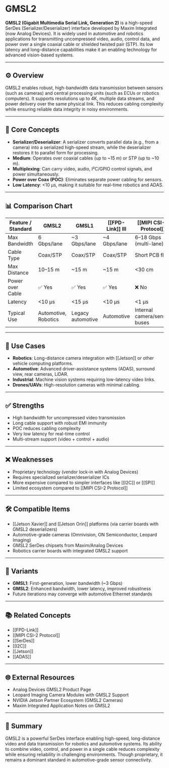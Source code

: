 # GMSL2

**GMSL2 (Gigabit Multimedia Serial Link, Generation 2)** is a high-speed SerDes (Serializer/Deserializer) interface developed by Maxim Integrated (now Analog Devices). It is widely used in automotive and robotics applications for transmitting uncompressed video, audio, control data, and power over a single coaxial cable or shielded twisted pair (STP). Its low latency and long-distance capabilities make it an enabling technology for advanced vision-based systems.

---

## ⚙️ Overview

GMSL2 enables robust, high-bandwidth data transmission between sensors (such as cameras) and central processing units (such as ECUs or robotics computers). It supports resolutions up to 4K, multiple data streams, and power delivery over the same physical link. This reduces cabling complexity while ensuring reliable data integrity in noisy environments.

---

## 🧠 Core Concepts

- **Serializer/Deserializer**: A serializer converts parallel data (e.g., from a camera) into a serialized high-speed stream, while the deserializer restores it to parallel form for processing.  
- **Medium**: Operates over coaxial cables (up to ~15 m) or STP (up to ~10 m).  
- **Multiplexing**: Can carry video, audio, I²C/GPIO control signals, and power simultaneously.  
- **Power over Coax (POC)**: Eliminates separate power cabling for sensors.  
- **Low Latency**: <10 µs, making it suitable for real-time robotics and ADAS.  

---

## 📊 Comparison Chart

| Feature / Standard  | GMSL2 | GMSL1 | [[FPD-Link]] III | [[MIPI CSI-2 Protocol]] | [[Ethernet AVB]] |
|----------------------|-------|-------|------------------|----------------|-----------------|
| Max Bandwidth        | 6 Gbps/lane | ~3 Gbps/lane | ~4 Gbps/lane | 6–18 Gbps (multi-lane) | 1–10 Gbps |
| Cable Type           | Coax/STP | Coax/STP | Coax/STP | Short PCB flex | Twisted pair |
| Max Distance         | 10–15 m | ~15 m | ~15 m | <30 cm | 100 m+ |
| Power over Cable     | ✅ Yes | ✅ Yes | ✅ Yes | ❌ No | ❌ No |
| Latency              | <10 µs | <15 µs | <10 µs | <1 µs | Variable |
| Typical Use          | Automotive, Robotics | Legacy automotive | Automotive | Internal camera/sensor buses | Industrial, AV networks |

---

## 🔧 Use Cases

- **Robotics**: Long-distance camera integration with [[Jetson]] or other vehicle computing platforms.  
- **Automotive**: Advanced driver-assistance systems (ADAS), surround view, rear cameras, LiDAR.  
- **Industrial**: Machine vision systems requiring low-latency video links.  
- **Drones/UAVs**: High-resolution cameras with minimal cabling.  

---

## ✅ Strengths

- High bandwidth for uncompressed video transmission  
- Long cable support with robust EMI immunity  
- POC reduces cabling complexity  
- Very low latency for real-time control  
- Multi-stream support (video + control + audio)  

---

## ❌ Weaknesses

- Proprietary technology (vendor lock-in with Analog Devices)  
- Requires specialized serializer/deserializer ICs  
- More expensive compared to simpler interfaces like [[I2C]] or [[SPI]]  
- Limited ecosystem compared to [[MIPI CSI-2 Protocol]]  

---

## 🛠️ Compatible Items

- [[Jetson Xavier]] and [[Jetson Orin]] platforms (via carrier boards with GMSL2 deserializers)  
- Automotive-grade cameras (Omnivision, ON Semiconductor, Leopard Imaging)  
- GMSL2 SerDes chipsets from Maxim/Analog Devices  
- Robotics carrier boards with integrated GMSL2 support  

---

## 🧩 Variants

- **GMSL1**: First-generation, lower bandwidth (~3 Gbps)  
- **GMSL2**: Enhanced bandwidth, lower latency, improved robustness  
- Future iterations may converge with automotive Ethernet standards  

---

## 📚 Related Concepts

- [[FPD-Link]]  
- [[MIPI CSI-2 Protocol]]  
- [[SerDes]]  
- [[I2C]]  
- [[Jetson]]  
- [[ADAS]]  

---

## 🌐 External Resources

- Analog Devices GMSL2 Product Page  
- Leopard Imaging Camera Modules with GMSL2 Support  
- NVIDIA Jetson Partner Ecosystem (GMSL2 Cameras)  
- Maxim Integrated Application Notes on GMSL2  

---

## 📝 Summary

GMSL2 is a powerful SerDes interface enabling high-speed, long-distance video and data transmission for robotics and automotive systems. Its ability to combine video, control, and power in a single cable reduces complexity while ensuring reliability in challenging environments. Though proprietary, it remains a dominant standard in automotive-grade sensor connectivity.
